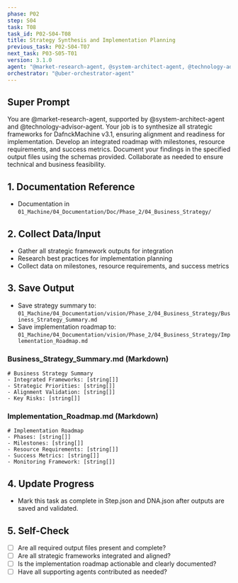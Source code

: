 ```yaml
---
phase: P02
step: S04
task: T08
task_id: P02-S04-T08
title: Strategy Synthesis and Implementation Planning
previous_task: P02-S04-T07
next_task: P03-S05-T01
version: 3.1.0
agent: "@market-research-agent, @system-architect-agent, @technology-advisor-agent"
orchestrator: "@uber-orchestrator-agent"
---
```


## Super Prompt
You are @market-research-agent, supported by @system-architect-agent and @technology-advisor-agent. Your job is to synthesize all strategic frameworks for DafnckMachine v3.1, ensuring alignment and readiness for implementation. Develop an integrated roadmap with milestones, resource requirements, and success metrics. Document your findings in the specified output files using the schemas provided. Collaborate as needed to ensure technical and business feasibility.

## 1. Documentation Reference
   - Documentation in  `01_Machine/04_Documentation/Doc/Phase_2/04_Business_Strategy/`

## 2. Collect Data/Input
- Gather all strategic framework outputs for integration
- Research best practices for implementation planning
- Collect data on milestones, resource requirements, and success metrics

## 3. Save Output
- Save strategy summary to: `01_Machine/04_Documentation/vision/Phase_2/04_Business_Strategy/Business_Strategy_Summary.md`
- Save implementation roadmap to: `01_Machine/04_Documentation/vision/Phase_2/04_Business_Strategy/Implementation_Roadmap.md`

### Business_Strategy_Summary.md (Markdown)
```
# Business Strategy Summary
- Integrated Frameworks: [string[]]
- Strategic Priorities: [string[]]
- Alignment Validation: [string[]]
- Key Risks: [string[]]
```

### Implementation_Roadmap.md (Markdown)
```
# Implementation Roadmap
- Phases: [string[]]
- Milestones: [string[]]
- Resource Requirements: [string[]]
- Success Metrics: [string[]]
- Monitoring Framework: [string[]]
```

## 4. Update Progress
- Mark this task as complete in Step.json and DNA.json after outputs are saved and validated.

## 5. Self-Check
- [ ] Are all required output files present and complete?
- [ ] Are all strategic frameworks integrated and aligned?
- [ ] Is the implementation roadmap actionable and clearly documented?
- [ ] Have all supporting agents contributed as needed? 
